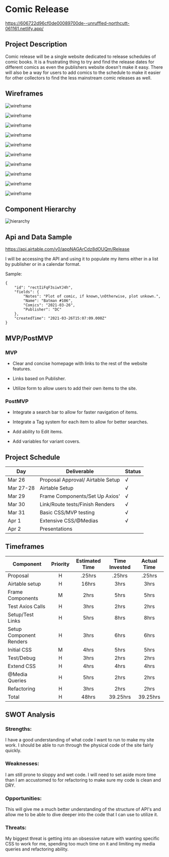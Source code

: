 # Comic Release

https://606722d96cf0de00089700de--unruffled-northcutt-061161.netlify.app/

## Project Description

Comic release will be a single website dedicated to release schedules of comic books. It is a frustrating thing to try and find the release dates for different comics as even the publishers website doesn't make it easy. There will also be a way for users to add comics to the schedule to make it easier for other collectors to find the less mainstream comic releases as well.

## Wireframes

![wireframe](https://github.com/foremanlb/comic-release/blob/3c158455b8fe3931c8cf130f338de60be2f6d0b7/src/assets/Project2-Home%20Page.jpeg)

![wireframe](https://github.com/foremanlb/comic-release/blob/3c158455b8fe3931c8cf130f338de60be2f6d0b7/src/assets/Project2-items%20List.jpeg)

![wireframe](https://github.com/foremanlb/comic-release/blob/3c158455b8fe3931c8cf130f338de60be2f6d0b7/src/assets/Project2-Month.jpeg)

![wireframe](https://github.com/foremanlb/comic-release/blob/3c158455b8fe3931c8cf130f338de60be2f6d0b7/src/assets/Project2-Day.jpeg)

![wireframe](https://github.com/foremanlb/comic-release/blob/3c158455b8fe3931c8cf130f338de60be2f6d0b7/src/assets/Project2-Form.jpeg)

![wireframe](https://github.com/foremanlb/comic-release/blob/3c158455b8fe3931c8cf130f338de60be2f6d0b7/src/assets/Project2-Mobile%20Home.jpeg)

![wireframe](https://github.com/foremanlb/comic-release/blob/3c158455b8fe3931c8cf130f338de60be2f6d0b7/src/assets/Project2-Mobile%20items.jpeg)

![wireframe](https://github.com/foremanlb/comic-release/blob/3c158455b8fe3931c8cf130f338de60be2f6d0b7/src/assets/Project2-Mobile%20Month.jpeg)

![wireframe](https://github.com/foremanlb/comic-release/blob/3c158455b8fe3931c8cf130f338de60be2f6d0b7/src/assets/Project2-Mobile%20Day.jpeg)

![wireframe](https://github.com/foremanlb/comic-release/blob/3c158455b8fe3931c8cf130f338de60be2f6d0b7/src/assets/Project2-Mobile%20Form.jpeg)

## Component Hierarchy

![hierarchy](https://github.com/foremanlb/comic-release/blob/3c158455b8fe3931c8cf130f338de60be2f6d0b7/src/assets/components.jpeg)

## Api and Data Sample

https://api.airtable.com/v0/appNAGArCdz8dOUQm/Release

I will be accessing the API and using it to populate my items either in a list by publisher or in a calendar format.

Sample:

```
{
    "id": "rectIiFqF3siwYJ4h",
    "fields": {
        "Notes": "Plot of comic, if known,\nOtherwise, plot unkown.",
        "Name": "Batman #106",
        "Comics": "2021-03-26",
        "Publisher": "DC"
    },
    "createdTime": "2021-03-26T15:07:09.000Z"
}

```

## MVP/PostMVP

### MVP

- Clear and concise homepage with links to the rest of the website features.

- Links based on Publisher.

- Utilize form to allow users to add their own items to the site.

### PostMVP

- Integrate a search bar to allow for faster navigation of items.

- Integrate a Tag system for each item to allow for better searches.

- Add ability to Edit items.

- Add variables for variant covers.

## Project Schedule

| Day       | Deliverable                       | Status |
| --------- | --------------------------------- | ------ |
| Mar 26    | Proposal Approval/ Airtable Setup | √      |
| Mar 27-28 | Airtable Setup                    | √      |
| Mar 29    | Frame Components/Set Up Axios'    | √      |
| Mar 30    | Link/Route tests/Finish Renders   | √      |
| Mar 31    | Basic CSS/MVP testing             | √      |
| Apr 1     | Extensive CSS/@Medias             | √      |
| Apr 2     | Presentations                     |        |

## Timeframes

| Component               | Priority | Estimated Time | Time Invested | Actual Time |
| ----------------------- | :------: | :------------: | :-----------: | :---------: |
| Proposal                |    H     |     .25hrs     |    .25hrs     |   .25hrs    |
| Airtable setup          |    H     |     16hrs      |     3hrs      |    3hrs     |
| Frame Components        |    M     |      2hrs      |     5hrs      |    5hrs     |
| Test Axios Calls        |    H     |      3hrs      |     2hrs      |    2hrs     |
| Setup/Test Links        |    H     |      5hrs      |     8hrs      |    8hrs     |
| Setup Component Renders |    H     |      3hrs      |     6hrs      |    6hrs     |
| Initial CSS             |    M     |      4hrs      |     5hrs      |    5hrs     |
| Test/Debug              |    H     |      3hrs      |     2hrs      |    2hrs     |
| Extend CSS              |    H     |      4hrs      |     4hrs      |    4hrs     |
| @Media Queries          |    H     |      5hrs      |     2hrs      |    2hrs     |
| Refactoring             |    H     |      3hrs      |     2hrs      |    2hrs     |
| Total                   |    H     |     48hrs      |   39.25hrs    |  39.25hrs   |

## SWOT Analysis

### Strengths:

I have a good understanding of what code I want to run to make my site work. I should be able to run through the physical code of the site fairly quickly.

### Weaknesses:

I am still prone to sloppy and wet code. I will need to set aside more time than I am accustomed to for refactoring to make sure my code is clean and DRY.

### Opportunities:

This will give me a much better understanding of the structure of API's and allow me to be able to dive deeper into the code that I can use to utilize it.

### Threats:

My biggest threat is getting into an obsessive nature with wanting specific CSS to work for me, spending too much time on it and limiting my media queries and refactoring ability.
